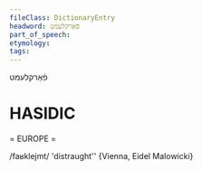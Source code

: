 ```yaml
---
fileClass: DictionaryEntry
headword: פֿאַרקלעמט
part_of_speech: 
etymology: 
tags: 
---
```

פֿאַרקלעמט

HASIDIC
=======
= EUROPE = 

/faʁklejmt/ 'distraught'' {Vienna, Eidel Malowicki}
